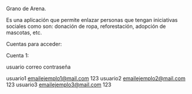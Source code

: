 
Grano de Arena.

Es una aplicación que permite enlazar personas que tengan iniciativas sociales como son: donación de ropa, reforestación, adopción de mascotas, etc.

Cuentas para acceder:

Cuenta 1: 

usuario		correo				contraseña

usuario1 	emailejemplo1@mail.com		123
usuario2 	emailejemplo2@mail.com		123
usuario3 	emailejemplo3@mail.com		123


